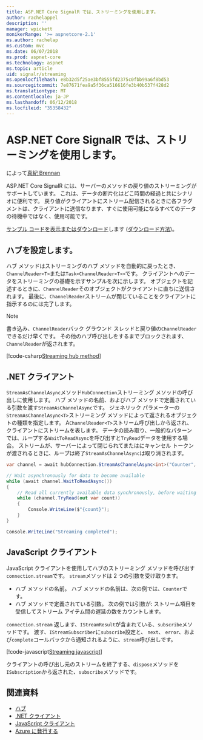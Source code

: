 ```yaml
---
title: ASP.NET Core SignalR では、ストリーミングを使用します。
author: rachelappel
description: ''
manager: wpickett
monikerRange: '>= aspnetcore-2.1'
ms.author: rachelap
ms.custom: mvc
ms.date: 06/07/2018
ms.prod: aspnet-core
ms.technology: aspnet
ms.topic: article
uid: signalr/streaming
ms.openlocfilehash: e8b32d5f25ae3bf8555fd2375c0fbb99a6f8bd53
ms.sourcegitcommit: 7e87671fea9a5f36ca516616fe3b40b537f428d2
ms.translationtype: MT
ms.contentlocale: ja-JP
ms.lasthandoff: 06/12/2018
ms.locfileid: "35358432"
---
```

# <a name="use-streaming-in-aspnet-core-signalr"></a>ASP.NET Core SignalR では、ストリーミングを使用します。

によって[真紀 Brennan](https://github.com/BrennanConroy)

ASP.NET Core SignalR には、サーバーのメソッドの戻り値のストリーミングがサポートしています。 これは、データの断片化はどこ時間の経過と共にシナリオに便利です。 戻り値がクライアントにストリーム配信されるときに各フラグメントは、クライアントに送信なります、すぐに使用可能になるすべてのデータの待機中ではなく、使用可能です。

[サンプル コードを表示またはダウンロード](https://github.com/aspnet/Docs/tree/live/aspnetcore/signalr/streaming/sample)します ([ダウンロード方法](xref:tutorials/index#how-to-download-a-sample))。

## <a name="set-up-the-hub"></a>ハブを設定します。

ハブ メソッドはストリーミングのハブ メソッドを自動的に戻ったとき、`ChannelReader<T>`または`Task<ChannelReader<T>>`です。 クライアントへのデータをストリーミングの基礎を示すサンプルを次に示します。 オブジェクトを記述するときに、`ChannelReader`そのオブジェクトがクライアントに直ちに送信されます。 最後に、`ChannelReader`ストリームが閉じていることをクライアントに指示するのには完了します。

> [!NOTE]
> 書き込み、`ChannelReader`バック グラウンド スレッドと戻り値の`ChannelReader`できるだけ早くです。 その他のハブ呼び出しをするまでブロックされます、`ChannelReader`が返されます。

[!code-csharp[Streaming hub method](streaming/sample/hubs/streamhub.cs?range=10-34)]

## <a name="net-client"></a>.NET クライアント

`StreamAsChannelAsync`メソッド`HubConnection`ストリーミング メソッドの呼び出しに使用します。 ハブ メソッドの名前、およびハブ メソッドで定義されている引数を渡す`StreamAsChannelAsync`です。 ジェネリック パラメーターの`StreamAsChannelAsync<T>`ストリーミング メソッドによって返されるオブジェクトの種類を指定します。 A`ChannelReader<T>`ストリーム呼び出しから返され、クライアントにストリームを表します。 データの読み取り、一般的なパターンでは、ループする`WaitToReadAsync`を呼び出すと`TryRead`データを使用する場合。 ストリームが、サーバーによって閉じられてまたはにキャンセル トークンが渡されるときに、ループは終了`StreamAsChannelAsync`は取り消されます。

```csharp
var channel = await hubConnection.StreamAsChannelAsync<int>("Counter", 10, 500, CancellationToken.None);

// Wait asynchronously for data to become available
while (await channel.WaitToReadAsync())
{
    // Read all currently available data synchronously, before waiting for more data
    while (channel.TryRead(out var count))
    {
        Console.WriteLine($"{count}");
    }
}

Console.WriteLine("Streaming completed");
```

## <a name="javascript-client"></a>JavaScript クライアント

JavaScript クライアントを使用してハブのストリーミング メソッドを呼び出す`connection.stream`です。 `stream`メソッドは 2 つの引数を受け取ります。

* ハブ メソッドの名前。 ハブ メソッドの名前は、次の例では、`Counter`です。
* ハブ メソッドで定義されている引数。 次の例では引数が: ストリーム項目を受信してストリーム アイテム間の遅延の数をカウントします。

`connection.stream` 返します、`IStreamResult`が含まれている、`subscribe`メソッドです。 渡す、`IStreamSubscriber`に`subscribe`設定と、 `next`、 `error`、および`complete`コールバックから通知されるように、`stream`呼び出しです。

[!code-javascript[Streaming javascript](streaming/sample/wwwroot/js/stream.js?range=19-36)]

クライアントの呼び出し元のストリームを終了する、`dispose`メソッドを`ISubscription`から返された、`subscribe`メソッドです。

## <a name="related-resources"></a>関連資料

* [ハブ](xref:signalr/hubs)
* [.NET クライアント](xref:signalr/dotnet-client)
* [JavaScript クライアント](xref:signalr/javascript-client)
* [Azure に発行する](xref:signalr/publish-to-azure-web-app)